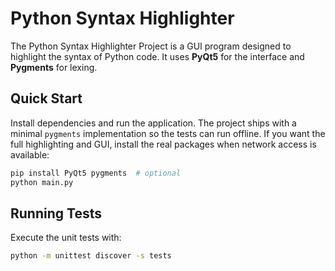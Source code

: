 # Python Syntax Highlighter

The Python Syntax Highlighter Project is a GUI program designed to highlight the syntax of Python code. It uses **PyQt5** for the interface and **Pygments** for lexing.

## Quick Start
Install dependencies and run the application.  The project ships with a
minimal `pygments` implementation so the tests can run offline.  If you want
the full highlighting and GUI, install the real packages when network access is
available:

```bash
pip install PyQt5 pygments  # optional
python main.py
```

## Running Tests

Execute the unit tests with:

```bash
python -m unittest discover -s tests
```
